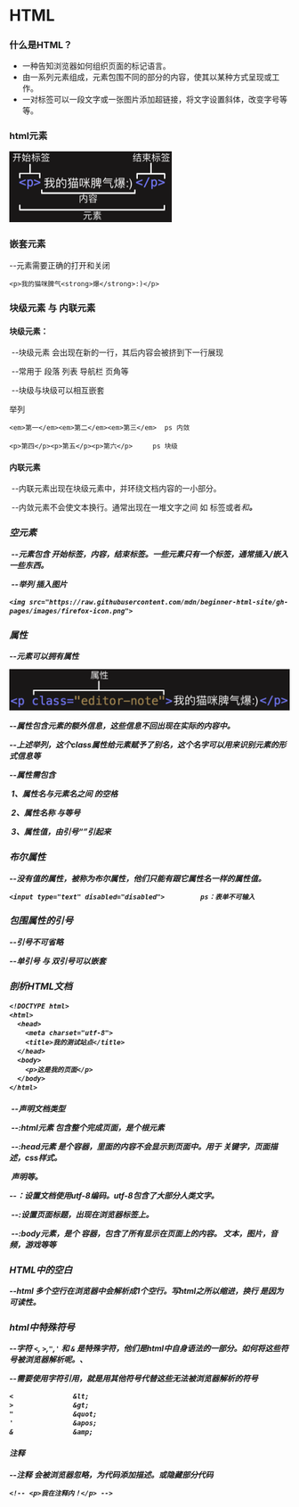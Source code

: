 # HTML

#### 

### 什么是HTML？

- 一种告知浏览器如何组织页面的标记语言。
- 由一系列元素组成，元素包围不同的部分的内容，使其以某种方式呈现或工作。
- 一对标签可以一段文字或一张图片添加超链接，将文字设置斜体，改变字号等等。

### 

### html元素

<img src="html.assets/element.png" alt="element" style="zoom:50%;" />



### 嵌套元素

--元素需要正确的打开和关闭

```
<p>我的猫咪脾气<strong>爆</strong>:)</p>
```

##### 



### 块级元素 与 内联元素



#### 块级元素：

​	--块级元素 会出现在新的一行，其后内容会被挤到下一行展现

​	--常用于 段落 列表 导航栏 页角等

​	--块级与块级可以相互嵌套

举列

```
<em>第一</em><em>第二</em><em>第三</em>  ps 内敛

<p>第四</p><p>第五</p><p>第六</p> 	ps 块级
```



#### 内联元素

​	--内联元素出现在块级元素中，并环绕文档内容的一小部分。

​	--内敛元素不会使文本换行。通常出现在一堆文字之间 如 <a>标签或者<em>和<strong>。



### 空元素

​	--元素包含 开始标签，内容，结束标签。一些元素只有一个标签，通常插入/嵌入一些东西。

​	--举列  插入图片

```
<img src="https://raw.githubusercontent.com/mdn/beginner-html-site/gh-pages/images/firefox-icon.png">
```



### 属性

--元素可以拥有属性

<img src="html.assets/attribute.png" alt="attribute" style="zoom:50%;" />

--属性包含元素的额外信息，这些信息不回出现在实际的内容中。 

--上述举列，这个class属性给元素赋予了别名，这个名字可以用来识别元素的形式信息等

--属性需包含

​	1、属性名与元素名之间 的空格

​	2、属性名称 与等号

​	3、属性值，由引号“”引起来



### 布尔属性

--没有值的属性，被称为布尔属性，他们只能有跟它属性名一样的属性值。

```
<input type="text" disabled="disabled">			ps：表单不可输入
```





### 包围属性的引号

--引号不可省略

--单引号 与 双引号可以嵌套



### 剖析HTML文档

```
<!DOCTYPE html>		
<html>
  <head>
    <meta charset="utf-8">
    <title>我的测试站点</title>
  </head>
  <body>
    <p>这是我的页面</p>
  </body>
</html>
```

####  <!DOCTYPE html>		

​	--声明文档类型 

​	--<html></html>:html元素 包含整个完成页面，是个根元素

​	--<head></head>:head元素	是个容器，里面的内容不会显示到页面中。用于 关键字，页面描述，css样式。

​		声明等。

​	--<meta charset='utf8'>：设置文档使用utf-8编码。utf-8包含了大部分人类文字。

​	--<title></title>:设置页面标题，出现在浏览器标签上。

​	--<body></body>:body元素，是个 容器，包含了所有显示在页面上的内容。 文本，图片，音频，游戏等等



### HTML中的空白

--html 多个空行在浏览器中会解析成1个空行。写html之所以缩进，换行 是因为 可读性。



### html中特殊符号

--字符 `<`, `>`,`"`,`'` 和 `&` 是特殊字符，他们是html中自身语法的一部分。如何将这些符号被浏览器解析呢。、

--需要使用字符引用，就是用其他符号代替这些无法被浏览器解析的符号

```
<				&lt;
>				&gt;
"				&quot;
'				&apos;
&				&amp;
```





#### 注释

--注释 会被浏览器忽略，为代码添加描述。或隐藏部分代码

```
<!-- <p>我在注释内！</p> -->
```

